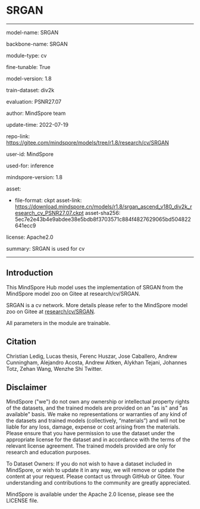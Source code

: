 # SRGAN

---

model-name: SRGAN

backbone-name: SRGAN

module-type: cv

fine-tunable: True

model-version: 1.8

train-dataset: div2k

evaluation: PSNR27.07

author: MindSpore team

update-time: 2022-07-19

repo-link: <https://gitee.com/mindspore/models/tree/r1.8/research/cv/SRGAN>

user-id: MindSpore

used-for: inference

mindspore-version: 1.8

asset:

-
    file-format: ckpt
    asset-link: <https://download.mindspore.cn/models/r1.8/srgan_ascend_v180_div2k_research_cv_PSNR27.07.ckpt>
    asset-sha256: 5ec7e2e43b4e9abdee38e5bdb8f3703571c884f4827629065bd504822641ecc9

license: Apache2.0

summary: SRGAN is used for cv

---

## Introduction

This MindSpore Hub model uses the implementation of SRGAN from the MindSpore model zoo on Gitee at research/cv/SRGAN.

SRGAN is a cv network. More details please refer to the MindSpore model zoo on Gitee at [research/cv/SRGAN](https://gitee.com/mindspore/models/blob/r1.8/research/cv/SRGAN/README.md).

All parameters in the module are trainable.

## Citation

Christian Ledig, Lucas thesis, Ferenc Huszar, Jose Caballero, Andrew Cunningham, Alejandro Acosta, Andrew Aitken, Alykhan Tejani, Johannes Totz, Zehan Wang, Wenzhe Shi Twitter.

## Disclaimer

MindSpore ("we") do not own any ownership or intellectual property rights of the datasets, and the trained models are provided on an "as is" and "as available" basis. We make no representations or warranties of any kind of the datasets and trained models (collectively, “materials”) and will not be liable for any loss, damage, expense or cost arising from the materials. Please ensure that you have permission to use the dataset under the appropriate license for the dataset and in accordance with the terms of the relevant license agreement. The trained models provided are only for research and education purposes.

To Dataset Owners: If you do not wish to have a dataset included in MindSpore, or wish to update it in any way, we will remove or update the content at your request. Please contact us through GitHub or Gitee. Your understanding and contributions to the community are greatly appreciated.

MindSpore is available under the Apache 2.0 license, please see the LICENSE file.
